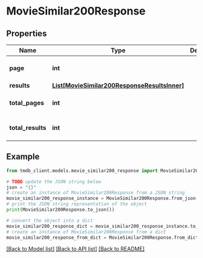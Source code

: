 # MovieSimilar200Response


## Properties

Name | Type | Description | Notes
------------ | ------------- | ------------- | -------------
**page** | **int** |  | [optional] [default to 0]
**results** | [**List[MovieSimilar200ResponseResultsInner]**](MovieSimilar200ResponseResultsInner.md) |  | [optional] 
**total_pages** | **int** |  | [optional] [default to 0]
**total_results** | **int** |  | [optional] [default to 0]

## Example

```python
from tmdb_client.models.movie_similar200_response import MovieSimilar200Response

# TODO update the JSON string below
json = "{}"
# create an instance of MovieSimilar200Response from a JSON string
movie_similar200_response_instance = MovieSimilar200Response.from_json(json)
# print the JSON string representation of the object
print(MovieSimilar200Response.to_json())

# convert the object into a dict
movie_similar200_response_dict = movie_similar200_response_instance.to_dict()
# create an instance of MovieSimilar200Response from a dict
movie_similar200_response_from_dict = MovieSimilar200Response.from_dict(movie_similar200_response_dict)
```
[[Back to Model list]](../README.md#documentation-for-models) [[Back to API list]](../README.md#documentation-for-api-endpoints) [[Back to README]](../README.md)


